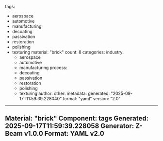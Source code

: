 tags:
  - aerospace
  - automotive
  - manufacturing
  - decoating
  - passivation
  - restoration
  - polishing
  - texturing
material: "brick"
count: 8
categories:
  industry:
    - aerospace
    - automotive
    - manufacturing
  process:
    - decoating
    - passivation
    - restoration
    - polishing
    - texturing
  author:
  other:
metadata:
  generated: "2025-09-17T11:59:39.228040"
  format: "yaml"
  version: "2.0"

---
Material: "brick"
Component: tags
Generated: 2025-09-17T11:59:39.228058
Generator: Z-Beam v1.0.0
Format: YAML v2.0
---